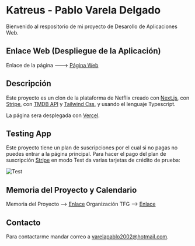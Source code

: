 # Katreus - Pablo Varela Delgado

Bienvenido al respositorio de mi proyecto de Desarollo de Aplicaciones Web.

## Enlace Web (Despliegue de la Aplicación)

Enlace de la página ---> [Página Web](https://katreus-hazel.vercel.app)

## Descripción

Este proyecto es un clon de la plataforma de Netflix creado con [Next.js](https://nextjs.org/), con [Stripe](https://stripe.com/es), con [TMDB API](https://www.themoviedb.org/?language=es-ES) y [Tailwind Css](), y usando el lenguaje Typescript.

La página sera desplegada con [Vercel](https://vercel.com/).

## Testing App

Este proyecto tiene un plan de suscripciones por el cual si no pagas no puedes entrar a la página principal. Para hacer el pago del plan de suscripción [Stripe](https://stripe.com/es) en modo Test da varias tarjetas de crédito de prueba:

![Test](https://lh5.googleusercontent.com/4Fc5DBmTMl-iZSgk9e1iSlGeJiwj3w5YpsOXTY1w0ma7tNlXAyWrMUX57p4FJoeAkTSnn5dJcbagNtsnxqIlLNt65-7tLO2YWGe2_pzX_P9xkijzpYaFXT40alTqSYx5ueTY7lU2jp318d3mDYcJxP9WoyMa4J4y5Kx7MGeT83jQl5u-rzsWdS8Ru8o1Eg)

## Memoria del Proyecto y Calendario

Memoria del Proyecto --> [Enlace](https://docs.google.com/document/d/1Vd98nRhGuhpM9YCAWza7RKbO26aWeX0OhjGyBtHrxGA/edit?usp=sharing)
Organización TFG --> [Enlace](https://docs.google.com/spreadsheets/d/1sWPNI9roE-ddgkvC6dc3p_06CK5IdPTXR9OtuEl7oMs/edit?usp=sharing)

## Contacto

Para contactarme mandar correo a varelapablo2002@hotmail.com.
